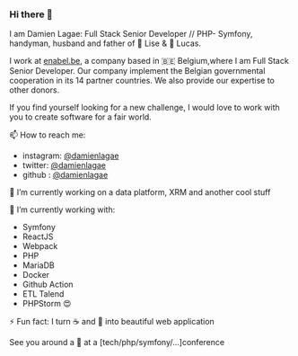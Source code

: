 ### Hi there 👋

I am Damien Lagae: Full Stack Senior Developer // PHP- Symfony, handyman, husband and father of :girl: Lise & :boy: Lucas. 

I work at <a href="https://enabel.be">enabel.be</a>, a company based in 🇧🇪 Belgium,where I am Full Stack Senior Developer. Our company implement the Belgian governmental cooperation in its 14 partner countries. We also provide our expertise to other donors. 

If you find yourself looking for a new challenge, I would love to work with you to create software for a fair world.

:mailbox: How to reach me: 
* instagram: <a href="https://instagram.com/damienlagae">@damienlagae</a>
* twitter: <a href="https://instagram.com/damienlagae">@damienlagae</a>
* github : <a href="https://github.com/damienlagae">@damienlagae</a>

:construction: I’m currently working on a data platform, XRM and another cool stuff

:wrench: I’m currently working with:
* Symfony
* ReactJS
* Webpack
* PHP
* MariaDB
* Docker
* Github Action
* ETL Talend
* PHPStorm :heart_eyes:

:zap: Fun fact: I turn :coffee: and :pizza: into beautiful web application

See you around a :beers: at a [tech/php/symfony/...]conference

